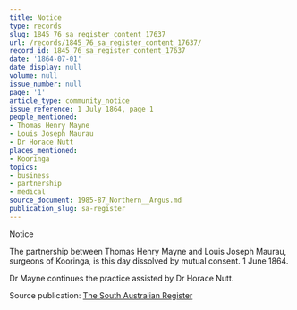 ```yaml
---
title: Notice
type: records
slug: 1845_76_sa_register_content_17637
url: /records/1845_76_sa_register_content_17637/
record_id: 1845_76_sa_register_content_17637
date: '1864-07-01'
date_display: null
volume: null
issue_number: null
page: '1'
article_type: community_notice
issue_reference: 1 July 1864, page 1
people_mentioned:
- Thomas Henry Mayne
- Louis Joseph Maurau
- Dr Horace Nutt
places_mentioned:
- Kooringa
topics:
- business
- partnership
- medical
source_document: 1985-87_Northern__Argus.md
publication_slug: sa-register
---
```


Notice

The partnership between Thomas Henry Mayne and Louis Joseph Maurau, surgeons of Kooringa, is this day dissolved by mutual consent.  1 June 1864.

Dr Mayne continues the practice assisted by Dr Horace Nutt.

Source publication: [The South Australian Register](/publications/sa-register/)

